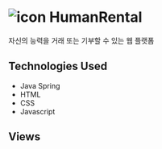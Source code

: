 ![icon](https://github.com/HwangGwiMan/HumanRental/assets/80260154/e63989c9-45ff-4f7e-b0ed-0504acbdae61) HumanRental
=

자신의 능력을 거래 또는 기부할 수 있는 웹 플랫폼

## Technologies Used

- Java Spring
- HTML
- CSS
- Javascript

## Views